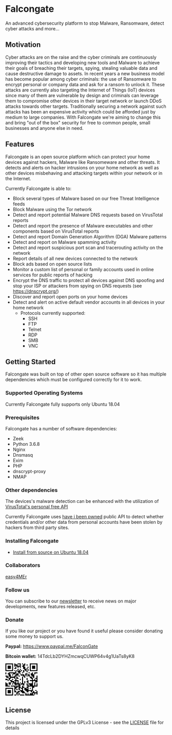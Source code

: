 # Falcongate

An advanced cybersecurity platform to stop Malware, Ransomware, detect cyber attacks and more...

## Motivation

Cyber attacks are on the raise and the cyber criminals are continuously improving their tactics and developing new tools and Malware to achieve their goals of breaching their targets, spying, stealing valuable data and cause destructive damage to assets. In recent years a new business model has become popular among cyber criminals: the use of Ransomware to encrypt personal or company data and ask for a ransom to unlock it. These attacks are currently also targeting the Internet of Things (IoT) devices since many of them are vulnerable by design and criminals can leverage them to compromise other devices in their target network or launch DDoS attacks towards other targets. Traditionally securing a network against such attacks has been an expensive activity which could be afforded just by medium to large companies. With Falcongate we're aiming to change this and bring "out of the box" security for free to common people, small businesses and anyone else in need.

## Features

Falcongate is an open source platform which can protect your home devices against hackers, Malware like Ransomeware and other threats. It detects and alerts on hacker intrusions on your home network as well as other devices misbehaving and attacking targets within your network or in the Internet.

Currently Falcongate is able to:

- Block several types of Malware based on our free Threat Intelligence feeds
- Block Malware using the Tor network
- Detect and report potential Malware DNS requests based on VirusTotal reports
- Detect and report the presence of Malware executables and other components based on VirusTotal reports
- Detect and report Domain Generation Algorithm (DGA) Malware patterns
- Detect and report on Malware spamming activity
- Detect and report suspicious port scan and tracerouting activity on the network
- Report details of all new devices connected to the network
- Block ads based on open source lists
- Monitor a custom list of personal or family accounts used in online services for public reports of hacking
- Encrypt the DNS traffic to protect all devices against DNS spoofing and stop your ISP or attackers from spying on DNS requests (see https://dnscrypt.org/)
- Discover and report open ports on your home devices
- Detect and alert on active default vendor accounts in all devices in your home network
  - Protocols currently supported:
    - SSH
    - FTP
    - Telnet
    - RDP
    - SMB
    - VNC

## Getting Started

Falcongate was built on top of other open source software so it has multiple dependencies which must be configured correctly for it to work.

### Supported Operating Systems

Currently Falcongate fully supports only Ubuntu 18.04


### Prerequisites

Falcongate has a number of software dependencies:

- Zeek
- Python 3.6.8
- Nginx
- Dnsmasq
- Exim
- PHP
- dnscrypt-proxy
- NMAP

### Other dependencies

The devices's malware detection can be enhanced with the utilization of [VirusTotal's personal free API](https://www.virustotal.com/en/documentation/public-api/)

Currently Falcongate uses [have i been pwned](https://haveibeenpwned.com/API/v2) public API to detect whether credentials and/or other data from personal accounts have been stolen by hackers from third party sites.

### Installing Falcongate

- [Install from source on Ubuntu 18.04](https://github.com/A3sal0n/FalconGate/wiki/Install-from-source)


### Collaborators
[easy4MEr](https://github.com/easy4MEr)

### Follow us

You can subscribe to our [newsletter](http://eepurl.com/cvwEYj) to receive news on major developments, new features released, etc.

### Donate

If you like our project or you have found it useful please consider donating some money to support us.

**Paypal:** https://www.paypal.me/FalconGate

**Bitcoin wallet:** 14TdcLb2DYHZmcwqCUWP64v4g1UaTs8yK8

![alt tag](https://github.com/A3sal0n/FalconGate/blob/master/html/images/bitcoin_wallet.png)

## License

This project is licensed under the GPLv3 License - see the [LICENSE](LICENSE) file for details

